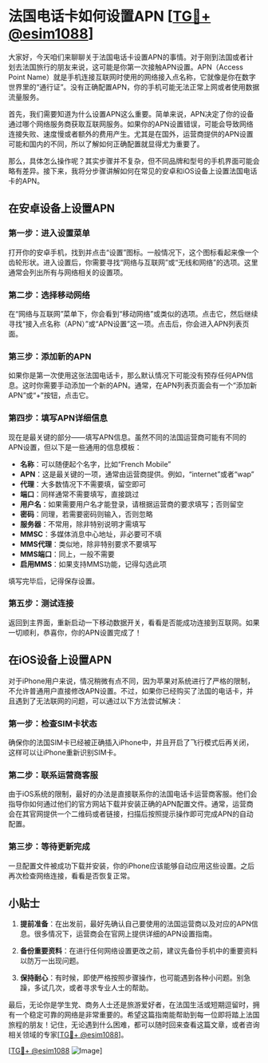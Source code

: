 # 法国电话卡如何设置APN [[TG💪+ @esim1088](https://t.me/s/esim1088)]

大家好，今天咱们来聊聊关于法国电话卡设置APN的事情。对于刚到法国或者计划去法国旅行的朋友来说，这可能是你第一次接触APN设置。APN（Access Point Name）就是手机连接互联网时使用的网络接入点名称，它就像是你在数字世界里的“通行证”。没有正确配置APN，你的手机可能无法正常上网或者使用数据流量服务。

首先，我们需要知道为什么设置APN这么重要。简单来说，APN决定了你的设备通过哪个网络服务商获取互联网服务。如果你的APN设置错误，可能会导致网络连接失败、速度慢或者额外的费用产生。尤其是在国外，运营商提供的APN设置可能和国内的不同，所以了解如何正确配置就显得尤为重要了。

那么，具体怎么操作呢？其实步骤并不复杂，但不同品牌和型号的手机界面可能会略有差异。接下来，我将分步骤讲解如何在常见的安卓和iOS设备上设置法国电话卡的APN。

## 在安卓设备上设置APN

### 第一步：进入设置菜单
打开你的安卓手机，找到并点击“设置”图标。一般情况下，这个图标看起来像一个齿轮形状。进入设置后，你需要寻找“网络与互联网”或“无线和网络”的选项。这里通常会列出所有与网络相关的设置项。

### 第二步：选择移动网络
在“网络与互联网”菜单下，你会看到“移动网络”或类似的选项。点击它，然后继续寻找“接入点名称（APN）”或“APN设置”这一项。点击后，你会进入APN列表页面。

### 第三步：添加新的APN
如果你是第一次使用这张法国电话卡，那么默认情况下可能没有预存任何APN信息。这时你需要手动添加一个新的APN。通常，在APN列表页面会有一个“添加新APN”或“+”按钮，点击它。

### 第四步：填写APN详细信息
现在是最关键的部分——填写APN信息。虽然不同的法国运营商可能有不同的APN设置，但以下是一些通用的信息模板：

- **名称**：可以随便起个名字，比如“French Mobile”
- **APN**：这是最关键的一项，通常由运营商提供。例如，“internet”或者“wap”
- **代理**：大多数情况下不需要填，留空即可
- **端口**：同样通常不需要填写，直接跳过
- **用户名**：如果需要用户名才能登录，请根据运营商的要求填写；否则留空
- **密码**：同理，若需要密码则输入，否则忽略
- **服务器**：不常用，除非特别说明才需填写
- **MMSC**：多媒体消息中心地址，非必要可不填
- **MMS代理**：类似地，除非特别要求不要填写
- **MMS端口**：同上，一般不需要
- **启用MMS**：如果支持MMS功能，记得勾选此项

填写完毕后，记得保存设置。

### 第五步：测试连接
返回到主界面，重新启动一下移动数据开关，看看是否能成功连接到互联网。如果一切顺利，恭喜你，你的APN设置完成了！

## 在iOS设备上设置APN

对于iPhone用户来说，情况稍微有点不同，因为苹果对系统进行了严格的限制，不允许普通用户直接修改APN设置。不过，如果你已经购买了法国的电话卡，并且遇到了无法联网的问题，可以通过以下方法尝试解决：

### 第一步：检查SIM卡状态
确保你的法国SIM卡已经被正确插入iPhone中，并且开启了飞行模式后再关闭，这样可以让iPhone重新识别SIM卡。

### 第二步：联系运营商客服
由于iOS系统的限制，最好的办法是直接联系你的法国电话卡运营商客服。他们会指导你如何通过他们的官方网站下载并安装正确的APN配置文件。通常，运营商会在其官网提供一个二维码或者链接，扫描后按照提示操作即可完成APN的自动配置。

### 第三步：等待更新完成
一旦配置文件被成功下载并安装，你的iPhone应该能够自动应用这些设置。之后再次检查网络连接，看看是否恢复正常。

## 小贴士

1. **提前准备**：在出发前，最好先确认自己要使用的法国运营商以及对应的APN信息。很多情况下，运营商会在官网上提供详细的APN设置指南。
   
2. **备份重要资料**：在进行任何网络设置更改之前，建议先备份手机中的重要资料以防万一出现问题。

3. **保持耐心**：有时候，即使严格按照步骤操作，也可能遇到各种小问题。别急躁，多试几次，或者寻求专业人士的帮助。

最后，无论你是学生党、商务人士还是旅游爱好者，在法国生活或短期逗留时，拥有一个稳定可靠的网络是非常重要的。希望这篇指南能帮助到每一位即将踏上法国旅程的朋友！记住，无论遇到什么困难，都可以随时回来查看这篇文章，或者咨询相关领域的专家[[TG💪+ @esim1088](https://t.me/s/esim1088)]。

[[TG💪+ @esim1088](https://t.me/s/esim1088) ![Image](https://i.postimg.cc/4NQfJmqS/Snipaste-2025-05-13-00-14-12.png)]